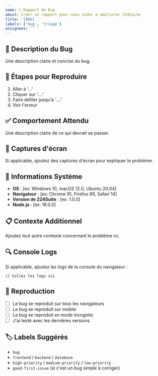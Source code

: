 ```yaml
---
name: 🐛 Rapport de Bug
about: Créer un rapport pour nous aider à améliorer 224Suite
title: '[BUG] '
labels: ['bug', 'triage']
assignees: ''
---
```


## 🐛 Description du Bug

Une description claire et concise du bug.

## 🔄 Étapes pour Reproduire

1. Aller à '...'
2. Cliquer sur '....'
3. Faire défiler jusqu'à '....'
4. Voir l'erreur

## ✅ Comportement Attendu

Une description claire de ce qui devrait se passer.

## 📸 Captures d'écran

Si applicable, ajoutez des captures d'écran pour expliquer le problème.

## 📱 Informations Système

- **OS** : [ex: Windows 10, macOS 12.0, Ubuntu 20.04]
- **Navigateur** : [ex: Chrome 91, Firefox 89, Safari 14]
- **Version de 224Suite** : [ex: 1.0.0]
- **Node.js** : [ex: 18.0.0]

## 📋 Contexte Additionnel

Ajoutez tout autre contexte concernant le problème ici.

## 🔍 Console Logs

Si applicable, ajoutez les logs de la console du navigateur :

```
// Collez les logs ici
```

## 🧪 Reproduction

- [ ] Le bug se reproduit sur tous les navigateurs
- [ ] Le bug se reproduit sur mobile
- [ ] Le bug se reproduit en mode incognito
- [ ] J'ai testé avec les dernières versions

## 🏷️ Labels Suggérés

- `bug`
- `frontend` / `backend` / `database`
- `high-priority` / `medium-priority` / `low-priority`
- `good-first-issue` (si c'est un bug simple à corriger)
